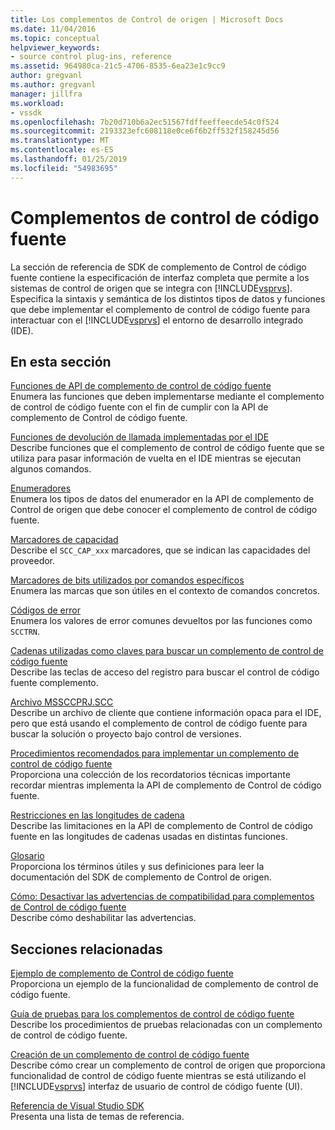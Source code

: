 ```yaml
---
title: Los complementos de Control de origen | Microsoft Docs
ms.date: 11/04/2016
ms.topic: conceptual
helpviewer_keywords:
- source control plug-ins, reference
ms.assetid: 964980ca-21c5-4706-8535-6ea23e1c9cc9
author: gregvanl
ms.author: gregvanl
manager: jillfra
ms.workload:
- vssdk
ms.openlocfilehash: 7b20d710b6a2ec51567fdffeeffeecde54c0f524
ms.sourcegitcommit: 2193323efc608118e0ce6f6b2ff532f158245d56
ms.translationtype: MT
ms.contentlocale: es-ES
ms.lasthandoff: 01/25/2019
ms.locfileid: "54983695"
---
```

# <a name="source-control-plug-ins"></a>Complementos de control de código fuente
La sección de referencia de SDK de complemento de Control de código fuente contiene la especificación de interfaz completa que permite a los sistemas de control de origen que se integra con [!INCLUDE[vsprvs](../code-quality/includes/vsprvs_md.md)]. Especifica la sintaxis y semántica de los distintos tipos de datos y funciones que debe implementar el complemento de control de código fuente para interactuar con el [!INCLUDE[vsprvs](../code-quality/includes/vsprvs_md.md)] el entorno de desarrollo integrado (IDE).  
  
## <a name="in-this-section"></a>En esta sección  
 [Funciones de API de complemento de control de código fuente](../extensibility/source-control-plug-in-api-functions.md)  
 Enumera las funciones que deben implementarse mediante el complemento de control de código fuente con el fin de cumplir con la API de complemento de Control de código fuente.  
  
 [Funciones de devolución de llamada implementadas por el IDE](../extensibility/callback-functions-implemented-by-the-ide.md)  
 Describe funciones que el complemento de control de código fuente que se utiliza para pasar información de vuelta en el IDE mientras se ejecutan algunos comandos.  
  
 [Enumeradores](../extensibility/enumerators.md)  
 Enumera los tipos de datos del enumerador en la API de complemento de Control de origen que debe conocer el complemento de control de código fuente.  
  
 [Marcadores de capacidad](../extensibility/capability-flags.md)  
 Describe el `SCC_CAP_xxx` marcadores, que se indican las capacidades del proveedor.  
  
 [Marcadores de bits utilizados por comandos específicos](../extensibility/bitflags-used-by-specific-commands.md)  
 Enumera las marcas que son útiles en el contexto de comandos concretos.  
  
 [Códigos de error](../extensibility/error-codes.md)  
 Enumera los valores de error comunes devueltos por las funciones como `SCCTRN`.  
  
 [Cadenas utilizadas como claves para buscar un complemento de control de código fuente](../extensibility/strings-used-as-keys-for-finding-a-source-control-plug-in.md)  
 Describe las teclas de acceso del registro para buscar el control de código fuente complemento.  
  
 [Archivo MSSCCPRJ.SCC](../extensibility/mssccprj-scc-file.md)  
 Describe un archivo de cliente que contiene información opaca para el IDE, pero que está usando el complemento de control de código fuente para buscar la solución o proyecto bajo control de versiones.  
  
 [Procedimientos recomendados para implementar un complemento de control de código fuente](../extensibility/best-practices-for-implementing-a-source-control-plug-in.md)  
 Proporciona una colección de los recordatorios técnicas importante recordar mientras implementa la API de complemento de Control de código fuente.  
  
 [Restricciones en las longitudes de cadena](../extensibility/restrictions-on-string-lengths.md)  
 Describe las limitaciones en la API de complemento de Control de código fuente en las longitudes de cadenas usadas en distintas funciones.  
  
 [Glosario](../extensibility/source-control-plug-in-glossary.md)  
 Proporciona los términos útiles y sus definiciones para leer la documentación del SDK de complemento de Control de origen.  
  
 [Cómo: Desactivar las advertencias de compatibilidad para complementos de Control de código fuente](../extensibility/how-to-turn-off-compatibility-warnings-for-source-control-plug-ins.md)  
 Describe cómo deshabilitar las advertencias.  
  
## <a name="related-sections"></a>Secciones relacionadas  
 [Ejemplo de complemento de Control de código fuente](https://www.microsoft.com/download/details.aspx?id=55984)  
 Proporciona un ejemplo de la funcionalidad de complemento de control de código fuente.  
  
 [Guía de pruebas para los complementos de control de código fuente](../extensibility/internals/test-guide-for-source-control-plug-ins.md)  
 Describe los procedimientos de pruebas relacionadas con un complemento de control de código fuente.  
  
 [Creación de un complemento de control de código fuente](../extensibility/internals/creating-a-source-control-plug-in.md)  
 Describe cómo crear un complemento de control de origen que proporciona funcionalidad de control de código fuente mientras se está utilizando el [!INCLUDE[vsprvs](../code-quality/includes/vsprvs_md.md)] interfaz de usuario de control de código fuente (UI).  
  
 [Referencia de Visual Studio SDK](../extensibility/visual-studio-sdk-reference.md)  
 Presenta una lista de temas de referencia.